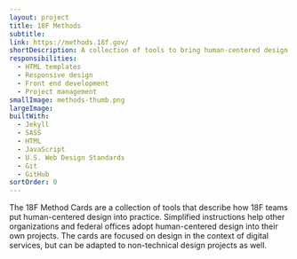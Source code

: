```yaml
---
layout: project
title: 18F Methods
subtitle: 
link: https://methods.18f.gov/
shortDescription: A collection of tools to bring human-centered design approaches for solving problems in government.
responsibilities:
  - HTML templates
  - Responsive design
  - Front end development
  - Project management
smallImage: methods-thumb.png
largeImage:
builtWith:
  - Jekyll
  - SASS
  - HTML
  - JavaScript
  - U.S. Web Design Standards
  - Git
  - GitHub
sortOrder: 0
---
```

The 18F Method Cards are a collection of tools that describe how 18F teams put human-centered design into practice. Simplified instructions help other organizations and federal offices adopt human-centered design into their own projects. The cards are focused on design in the context of digital services, but can be adapted to non-technical design projects as well.
